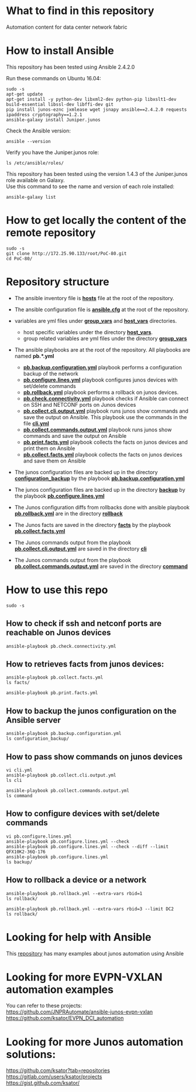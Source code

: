 # What to find in this repository
Automation content for data center network fabric

# How to install Ansible

This repository has been tested using Ansible 2.4.2.0  

Run these commands on Ubuntu 16.04:
```
sudo -s
apt-get update
apt-get install -y python-dev libxml2-dev python-pip libxslt1-dev build-essential libssl-dev libffi-dev git
pip install junos-eznc jxmlease wget jsnapy ansible==2.4.2.0 requests ipaddress cryptography==1.2.1 
ansible-galaxy install Juniper.junos
```
Check the Ansible version:
```
ansible --version
```
Verify you have the Juniper.junos role: 
```
ls /etc/ansible/roles/
```
This repository has been tested using the version 1.4.3 of the Juniper.junos role available on Galaxy.  
Use this command to see the name and version of each role installed:
```
ansible-galaxy list
```

# How to get locally the content of the remote repository

```
sudo -s
git clone http://172.25.90.133/root/PoC-80.git
cd PoC-80/
```

# Repository structure 

- The ansible inventory file is [**hosts**](http://172.25.90.133/root/PoC-80/blob/master/hosts) file at the root of the repository.    

- The ansible configuration file is [**ansible.cfg**](http://172.25.90.133/root/PoC-80/blob/master/ansible.cfg) at the root of the repository.   

- variables are yml files under [**group_vars**](http://172.25.90.133/root/PoC-80/tree/master/group_vars) and [**host_vars**](http://172.25.90.133/root/PoC-80/tree/master/host_vars) directories.   
  - host specific variables under the directory [**host_vars**](http://172.25.90.133/root/PoC-80/tree/master/host_vars).   
  - group related variables are yml files under the directory [**group_vars**](http://172.25.90.133/root/PoC-80/tree/master/group_vars)

- The ansible playbooks are at the root of the repository. All playbooks are named **pb.*.yml**      
  - [**pb.backup.configuration.yml**](http://172.25.90.133/root/PoC-80/blob/master/pb.backup.configuration.yml) playbook performs a configuration backup of the network
  - [**pb.configure.lines.yml**](http://172.25.90.133/root/PoC-80/blob/master/pb.configure.lines.yml) playbook configures junos devices with set/delete commands
  - [**pb.rollback.yml**](http://172.25.90.133/root/PoC-80/blob/master/pb.rollback.yml) playbook performs a rollback on junos devices.
  - [**pb.check.connectivity.yml**](http://172.25.90.133/root/PoC-80/blob/master/pb.check.connectivity.yml) playbook checks if Ansible can connect on SSH and NETCONF ports on Junos devices
  - [**pb.collect.cli.output.yml**](http://172.25.90.133/root/PoC-80/blob/master/pb.collect.cli.output.yml) playbook runs junos show commands and save the output on Ansible. This playbook use the commands in the file [**cli.yml**](http://172.25.90.133/root/PoC-80/blob/master/cli.yml)
  - [**pb.collect.commands.output.yml**](http://172.25.90.133/root/PoC-80/blob/master/pb.collect.commands.output.yml) playbook runs junos show commands and save the output on Ansible 
  - [**pb.print.facts.yml**](http://172.25.90.133/root/PoC-80/blob/master/pb.print.facts.yml) playbook collects the facts on junos devices and print them on Ansible
  - [**pb.collect.facts.yml**](http://172.25.90.133/root/PoC-80/blob/master/pb.collect.facts.yml) playbook collects the facts on junos devices and save them on Ansible 

- The junos configuration files are backed up in the directory [**configuration_backup**](http://172.25.90.133/root/PoC-80/tree/master/configuration_backup) by the playbook [**pb.backup.configuration.yml**](http://172.25.90.133/root/PoC-80/blob/master/pb.backup.configuration.yml) 

- The junos configuration files are backed up in the directory [**backup**](http://172.25.90.133/root/PoC-80/tree/master/backup) by the playbook [**pb.configure.lines.yml**](http://172.25.90.133/root/PoC-80/blob/master/pb.configure.lines.yml) 

- The Junos configuration diffs from rollbacks done with ansible playbook [**pb.rollback.yml**](http://172.25.90.133/root/PoC-80/blob/master/pb.rollback.yml) are in the directory [**rollback**](http://172.25.90.133/root/PoC-80/tree/master/rollback) 

- The Junos facts are saved in the directory [**facts**](http://172.25.90.133/root/PoC-80/tree/master/facts) by the playbook [**pb.collect.facts.yml**](http://172.25.90.133/root/PoC-80/blob/master/pb.collect.facts.yml) 

- The Junos commands output from the playbook [**pb.collect.cli.output.yml**](http://172.25.90.133/root/PoC-80/blob/master/pb.collect.cli.output.yml) are saved in the directory [**cli**](http://172.25.90.133/root/PoC-80/tree/master/cli)

- The Junos commands output from the playbook [**pb.collect.commands.output.yml**](http://172.25.90.133/root/PoC-80/blob/master/pb.collect.commands.output.yml) are saved in the directory [**command**](http://172.25.90.133/root/PoC-80/tree/master/command)


# How to use this repo

```
sudo -s
```

## How to check if ssh and netconf ports are reachable on Junos devices
```
ansible-playbook pb.check.connectivity.yml
```

## How to retrieves facts from junos devices: 

```
ansible-playbook pb.collect.facts.yml
ls facts/
```
```
ansible-playbook pb.print.facts.yml
```

## How to backup the junos configuration on the Ansible server

```
ansible-playbook pb.backup.configuration.yml
ls configuration_backup/
```

## How to pass show commands on junos devices

```
vi cli.yml
ansible-playbook pb.collect.cli.output.yml
ls cli
```
```
ansible-playbook pb.collect.commands.output.yml
ls command
```

## How to configure devices with set/delete commands
```
vi pb.configure.lines.yml
ansible-playbook pb.configure.lines.yml --check
ansible-playbook pb.configure.lines.yml --check --diff --limit QFX10K2-36Q-176
ansible-playbook pb.configure.lines.yml
ls backup/
```

## How to rollback a device or a network
```
ansible-playbook pb.rollback.yml --extra-vars rbid=1
ls rollback/
```
```
ansible-playbook pb.rollback.yml --extra-vars rbid=3 --limit DC2
ls rollback/
```

# Looking for help with Ansible

This [repository](https://github.com/ksator/ansible-training-for-junos-automation) has many examples about junos automation using Ansible

# Looking for more EVPN-VXLAN automation examples

You can refer to these projects:  
https://github.com/JNPRAutomate/ansible-junos-evpn-vxlan  
https://github.com/ksator/EVPN_DCI_automation  


# Looking for more Junos automation solutions:

https://github.com/ksator?tab=repositories  
https://gitlab.com/users/ksator/projects  
https://gist.github.com/ksator/  


